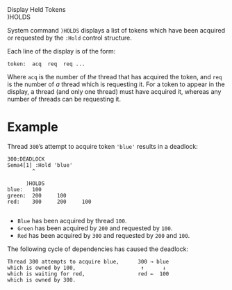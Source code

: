 <div class="heading">
  <div class="name">Display Held Tokens</div>
  <div class="command">)HOLDS</div>
</div>

System command `)HOLDS` displays a list of tokens which have been acquired or requested by the `:Hold` control structure.

Each line of the display is of the form:
```apl
token:  acq  req  req ...
```

Where `acq` is the number of *the* thread that has acquired the token, and `req` is the number of *a* thread which is requesting it. For a token to appear in the display, a thread (and only one thread) must have acquired it, whereas any number of threads can be requesting it.

# Example

Thread `300`’s attempt to acquire token `'blue'` results in a deadlock:
```apl
300:DEADLOCK
Sema4[1] :Hold 'blue'
        ^
 
      )HOLDS
blue:   100
green:  200     100
red:    300     200     100
 
```

- `Blue` has been acquired by thread `100`.
- `Green` has been acquired by `200` and requested by `100`.
- `Red` has been acquired by `300` and requested by `200` and `100`.

The following cycle of dependencies has caused the deadlock:
```apl
Thread 300 attempts to acquire blue,      300 → blue
which is owned by 100,                     ↑      ↓
which is waiting for red,                 red ←  100
which is owned by 300.
```
